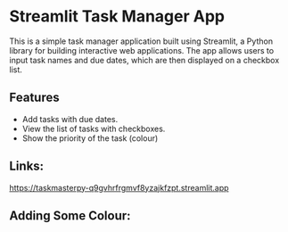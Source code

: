 # Streamlit Task Manager App

This is a simple task manager application built using Streamlit, a Python library for building interactive web applications. The app allows users to input task names and due dates, which are then displayed on a checkbox list.

## Features

- Add tasks with due dates.
- View the list of tasks with checkboxes.
- Show the priority of the task (colour)

## Links:

https://taskmasterpy-q9gvhrfrgmvf8yzajkfzpt.streamlit.app 

## Adding Some Colour:

